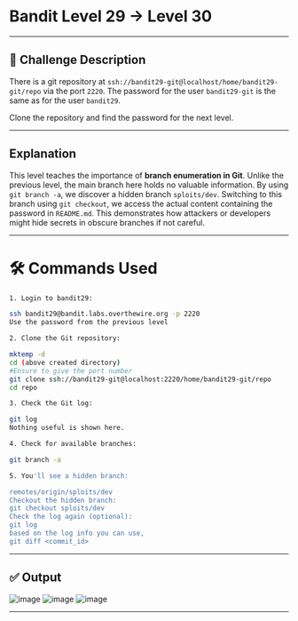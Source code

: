 # **Bandit Level 29 → Level 30**

---

## **🧩 Challenge Description**

There is a git repository at `ssh://bandit29-git@localhost/home/bandit29-git/repo` via the port `2220`. The password for the user `bandit29-git` is the same as for the user `bandit29`.

Clone the repository and find the password for the next level.

---

## Explanation

This level teaches the importance of **branch enumeration in Git**. Unlike the previous level, the main branch here holds no valuable information. By using `git branch -a`, we discover a hidden branch `sploits/dev`. Switching to this branch using `git checkout`, we access the actual content containing the password in `README.md`. This demonstrates how attackers or developers might hide secrets in obscure branches if not careful.

---

# 🛠️ Commands Used

```bash
1. Login to bandit29:

ssh bandit29@bandit.labs.overthewire.org -p 2220
Use the password from the previous level

2. Clone the Git repository:

mktemp -d
cd (above created directory)
#Ensure to give the port number
git clone ssh://bandit29-git@localhost:2220/home/bandit29-git/repo
cd repo

3. Check the Git log:

git log
Nothing useful is shown here.

4. Check for available branches:

git branch -a

5. You'll see a hidden branch:

remotes/origin/sploits/dev
Checkout the hidden branch:
git checkout sploits/dev
Check the log again (optional):
git log
based on the log info you can use,
git diff <commit_id>
```

---

## ✅ Output
![image](https://github.com/user-attachments/assets/d3d25733-f9f3-409b-b82e-3229ed518049)
![image](https://github.com/user-attachments/assets/ced85734-089f-4bd7-9bc3-e9d6b69707d6)
![image](https://github.com/user-attachments/assets/e06e932c-ad95-443f-b455-c900b458c036)

---
